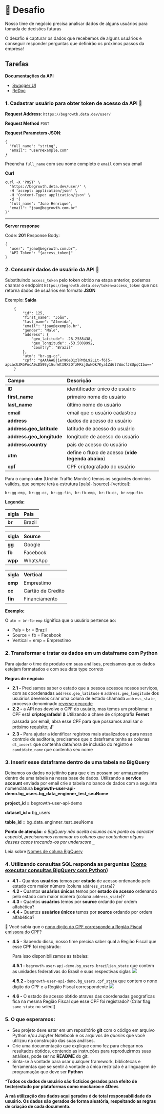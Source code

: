# :rocket: Desafio
Nosso time de negócio precisa analisar dados de alguns usuários para tomada de decisões futuras

O desafio é capturar os dados que recebemos de alguns usuários e conseguir responder perguntas que definirão os próximos passos da empresa!
 
## Tarefas
**Documentações da API**
- [Swagger UI](https://begrowth.deta.dev/docs)
- [ReDoc](https://begrowth.deta.dev/redoc)
### 1. Cadastrar usuário para obter token de acesso da API :key:

**Request Address**: `https://begrowth.deta.dev/user/`

**Request Method** `POST`

**Request Parameters JSON**:
```
{
  "full_name": "string",
  "email": "user@example.com"
}
```

Preencha `full_name` com seu nome completo e `email` com seu email


**Curl**
```
curl -X 'POST' \
  'https://begrowth.deta.dev/user/' \
  -H 'accept: application/json' \
  -H 'Content-Type: application/json' \
  -d '{
  "full_name": "Joao Henrique",
  "email": "joao@begrowth.com.br"
}'
```
------
**Server response**

Code: **201**
Response Body: 
``` 
{
  "user": "joao@begrowth.com.br",
  "API Token": "{access_token}"
}
```

### 2. Consumir dados de usuário da API :key:
Substituindo `access_token` pelo token obtido na etapa anterior, podemos chamar o endpoint `https://begrowth.deta.dev/token=access_token` que nos retorna dados de usuários em formato **JSON**

Exemplo:
**Saída**
```
    {
        "id": 125,
        "first_name": "João",
        "last_name": "Almeida",
        "email": "joao@exemplo.br",
        "gender": "Male",
        "address": {
            "geo_latitude": -28.2588438,
            "geo_longitude": -53.5009992,
            "country": "Brazil"
        },
        "utm": "br-gg-cc",
        "cpf": "gAAAAABjieY90eD1zlPMbL92LLt-f6j5-apLacUZRGPncA9xDS99y1GunWtI9X2OfzMRsjDwNOk7Kya1Zd6l7WmcfJBUpqCIbw=="
    }
```


| Campo | Descrição |
| :---  | :---      |
| **ID**| identificador único do usuário |
| **first_name** | primeiro nome do usuário |
| **last_name** | último nome do usuário |
| **email** | email que o usuário cadastrou |
| **address** | dados de acesso do usuário |
| **address.geo_latitude** | latitude de acesso do usuário |
| **address.geo_longitude** | longitude de acesso do usuário |
| **address.country** | país de acesso do usuário |
| **utm** | define o fluxo de acesso (**vide legenda abaixo**) |
| **cpf** | CPF criptografado do usuário |


Para o campo **utm** (Urchin Traffic Monitor) temos os seguintes dominios validos, que sempre terá a estrutura [país]-[source]-[vertical]:

`br-gg-emp, br-gg-cc, br-gg-fin, br-fb-emp, br-fb-cc, br-wpp-fin`

**Legenda:**


| sigla | País      |
| :---  | :---      |
|**br** | Brazil    |


| sigla   | Source   |
| :---    | :---     |
|**gg**   | Google   |
|**fb**   | Facebook |
|**wpp**  | WhatsApp |


| sigla   | Vertical          |
| :---    | :---              |
|**emp**  | Emprestimo        |
|**cc**   | Cartão de Credito |
|**fin**  | Financiamento     |


**Exemplo:**

O `utm = br-fb-emp` significa que o usuário pertence ao:
* País = br = Brazil
* Source = fb = Facebook
* Vertical = emp = Emprestimo


### 2. Transformar e tratar os dados em um dataframe com Python
Para ajudar o time de produto em suas análises, precisamos que os dados estejam formatados e com seu data type correto
 
**Regras de negócio**
* **2.1 -** Precisamos saber o estado que a pessoa acessou nossos serviços, com as coordenadas `address.geo_latitude` e `address.geo_longitude` dos usuários devemos criar uma coluna de estado chamada `address_state`, processo denominado [reverse geocode](https://en.wikipedia.org/wiki/Reverse_geocoding)
* **2.2 -** a API nos devolve o CPF do usuário, mas temos um problema: o CPF está **criptografado**! :lock: Utilizando a chave de criptografia **Fernet** passada por email, abra esse CPF para que possamos analisar o próximo requisito; :unlock:
* **2.3 -** Para ajudar a identificar registros mais atualizados e para nosso controle de auditoria, precisamos que o dataframe tenha as colunas `dt_insert` que contenha data/hora de inclusão do registro e `candidate_name` que contenha seu nome
 
### 3. Inserir esse dataframe dentro de uma tabela no BigQuery
Deixamos os dados no jeitinho para que eles possam ser armazenados dentro de uma tabela na nossa base de dados.
Utilizando a **service account** enviada por email crie a tabela no banco de dados com a seguinte nomenclatura **begrowth-user-api-demo.bg_users.bg_data_enginner_test_seuNome**

**project_id =** begrowth-user-api-demo

**dataset_id =** bg_users

**table_id   =** bg_data_enginner_test_seuNome


**Ponto de atenção**: *o BigQuery não aceita colunas com ponto ou caracter especial, precisaremos renomear as colunas que contenham alguns desses casos trocando-os por *underscore* `_`*


Leia sobre [Nomes de coluna BigQuery](https://cloud.google.com/bigquery/docs/schemas#column_names) 
 
### 4. Utilizando consultas SQL responda as perguntas ([Como executar consultas BigQuery com Python](https://cloud.google.com/bigquery/docs/pandas-gbq-migration#running_queries))

* **4.1 -** Quantos **usuários** temos por **estado** de acesso ordenando pelo estado com maior número (coluna `address_state`)?
* **4.2 -** Quantos **usuários únicos** temos por **estado de acesso** ordenando pelo estado com maior número (coluna `address_state`)?
* **4.3 -** Quantos **usuários** temos por **source** ordando por ordem alfabética?
* **4.4 -** Quantos **usuários únicos** temos por **source** ordando por ordem alfabética?

:mag_right: Você sabia que o [nono dígito do CPF corresponde a Região Fiscal emissora do CPF](http://clubes.obmep.org.br/blog/a-matematica-nos-documentos-cpf/)? 

* **4.5 -** Sabendo disso, nosso time precisa saber qual a Região Fiscal que esse CPF foi registrado:


  Para isso disponibilizamos as tabelas:


  **4.5.1 -** `begrowth-user-api-demo.bg_users.brazilian_state` que contem as unidades federativas do Brasil e suas respectivas siglas
  ![](./brazilian_state.png)


  **4.5.2 -** `begrowth-user-api-demo.bg_users.cpf_state` que contem o nono dígito do CPF e a Região Fiscal correspondente
  ![](./cpf_state.png)


* **4.6 -** O estado de acesso obtido atraves das coordenadas geograficas fica na mesma Região Fiscal que esse CPF foi registrado? (Criar flag `same_state` no select)
 
### 5. O que esperamos:
* Seu projeto deve estar em um repositório **git** com o código em arquivo Python e/ou Jupyter Notebook e os arquivos de *queries* que você utilizou na construção das suas análises.
* Crie uma documentação que explique como fez para chegar nos resultados obtidos, contendo as instruções para reproduzirmos suas análises, pode ser no **README** do git.
* Sinta-se à vontade para usar qualquer framework, bibliotecas e ferramentas que se sentir à vontade a única restrição é a linguagem de programação que deve ser **Python**

***Todos os dados de usuário são ficticios gerados para efeito de teste/estudo por plataformas como mockaroo e 4Devs**

**A má utilização dos dados aqui gerados é de total responsabilidade do usuário. Os dados são gerados de forma aleatória, respeitando as regras de criação de cada documento.**
